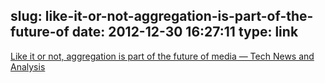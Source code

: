 slug: like-it-or-not-aggregation-is-part-of-the-future-of
date: 2012-12-30 16:27:11
type: link
---

[Like it or not, aggregation is part of the future of media — Tech News and Analysis](http://gigaom.com/2011/07/13/like-it-or-not-aggregation-is-part-of-the-future-of-media/)
